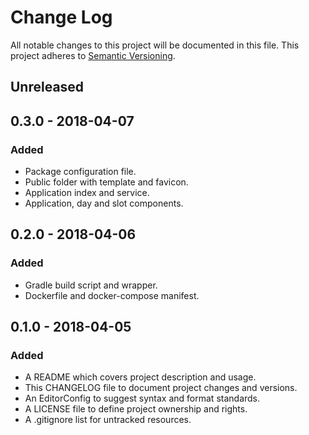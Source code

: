 # Change Log

All notable changes to this project will be documented in this file. This
project adheres to [Semantic Versioning](http://semver.org).

## Unreleased

## 0.3.0 - 2018-04-07

### Added

  - Package configuration file.
  - Public folder with template and favicon.
  - Application index and service.
  - Application, day and slot components.

## 0.2.0 - 2018-04-06

### Added

  - Gradle build script and wrapper.
  - Dockerfile and docker-compose manifest.

## 0.1.0 - 2018-04-05

### Added

  - A README which covers project description and usage.
  - This CHANGELOG file to document project changes and versions.
  - An EditorConfig to suggest syntax and format standards.
  - A LICENSE file to define project ownership and rights.
  - A .gitignore list for untracked resources.
